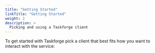 ```yaml
---
title: "Getting Started"
linkTitle: "Getting Started"
weight: 2
description: >
  Picking and using a Taskforge client
---
```


To get started with Taskforge pick a client that best fits how you want to
interact with the service:

